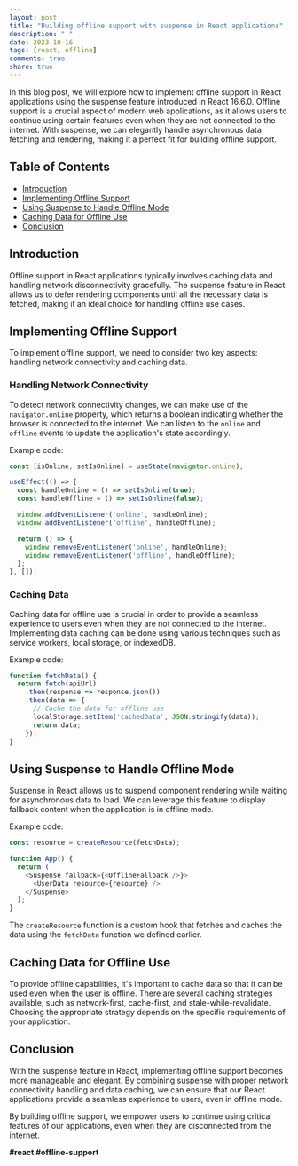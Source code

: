 ```yaml
---
layout: post
title: "Building offline support with suspense in React applications"
description: " "
date: 2023-10-16
tags: [react, offline]
comments: true
share: true
---
```


In this blog post, we will explore how to implement offline support in React applications using the suspense feature introduced in React 16.6.0. Offline support is a crucial aspect of modern web applications, as it allows users to continue using certain features even when they are not connected to the internet. With suspense, we can elegantly handle asynchronous data fetching and rendering, making it a perfect fit for building offline support.

## Table of Contents

- [Introduction](#introduction)
- [Implementing Offline Support](#implementing-offline-support)
- [Using Suspense to Handle Offline Mode](#using-suspense-to-handle-offline-mode)
- [Caching Data for Offline Use](#caching-data-for-offline-use)
- [Conclusion](#conclusion)

## Introduction

Offline support in React applications typically involves caching data and handling network disconnectivity gracefully. The suspense feature in React allows us to defer rendering components until all the necessary data is fetched, making it an ideal choice for handling offline use cases.

## Implementing Offline Support

To implement offline support, we need to consider two key aspects: handling network connectivity and caching data.

### Handling Network Connectivity

To detect network connectivity changes, we can make use of the `navigator.onLine` property, which returns a boolean indicating whether the browser is connected to the internet. We can listen to the `online` and `offline` events to update the application's state accordingly.

Example code:

```javascript
const [isOnline, setIsOnline] = useState(navigator.onLine);

useEffect(() => {
  const handleOnline = () => setIsOnline(true);
  const handleOffline = () => setIsOnline(false);

  window.addEventListener('online', handleOnline);
  window.addEventListener('offline', handleOffline);

  return () => {
    window.removeEventListener('online', handleOnline);
    window.removeEventListener('offline', handleOffline);
  };
}, []);
```

### Caching Data

Caching data for offline use is crucial in order to provide a seamless experience to users even when they are not connected to the internet. Implementing data caching can be done using various techniques such as service workers, local storage, or indexedDB.

Example code:

```javascript
function fetchData() {
  return fetch(apiUrl)
    .then(response => response.json())
    .then(data => {
      // Cache the data for offline use
      localStorage.setItem('cachedData', JSON.stringify(data));
      return data;
    });
}
```

## Using Suspense to Handle Offline Mode

Suspense in React allows us to suspend component rendering while waiting for asynchronous data to load. We can leverage this feature to display fallback content when the application is in offline mode.

Example code:

```javascript
const resource = createResource(fetchData);

function App() {
  return (
    <Suspense fallback={<OfflineFallback />}>
      <UserData resource={resource} />
    </Suspense>
  );
}
```

The `createResource` function is a custom hook that fetches and caches the data using the `fetchData` function we defined earlier.

## Caching Data for Offline Use

To provide offline capabilities, it's important to cache data so that it can be used even when the user is offline. There are several caching strategies available, such as network-first, cache-first, and stale-while-revalidate. Choosing the appropriate strategy depends on the specific requirements of your application.

## Conclusion

With the suspense feature in React, implementing offline support becomes more manageable and elegant. By combining suspense with proper network connectivity handling and data caching, we can ensure that our React applications provide a seamless experience to users, even in offline mode.

By building offline support, we empower users to continue using critical features of our applications, even when they are disconnected from the internet.

**#react #offline-support**